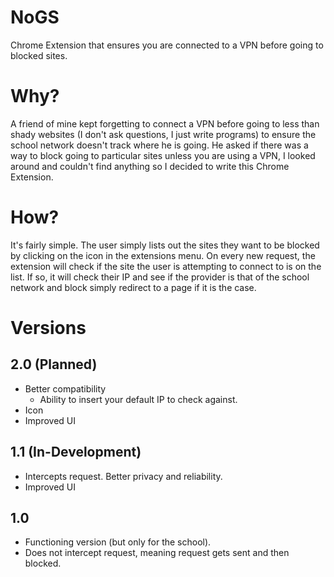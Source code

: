 # NoGS
 Chrome Extension that ensures you are connected to a VPN before going to blocked sites.

# Why?
 A friend of mine kept forgetting to connect a VPN before going to less than shady websites (I don't ask questions, I just write programs) to ensure the school network doesn't track where he is going. He asked if there was a way to block going to particular sites unless you are using a VPN, I looked around and couldn't find anything so I decided to write this Chrome Extension.

# How?
 It's fairly simple. The user simply lists out the sites they want to be blocked by clicking on the icon in the extensions menu. On every new request, the extension will check if the site the user is attempting to connect to is on the list. If so, it will check their IP and see if the provider is that of the school network and block simply redirect to a page if it is the case.

# Versions
## 2.0 (Planned)
* Better compatibility
	* Ability to insert your default IP to check against.
* Icon
* Improved UI
## 1.1 (In-Development)
* Intercepts request. Better privacy and reliability.
* Improved UI
## 1.0
 * Functioning version (but only for the school). 
 * Does not intercept request, meaning request gets sent and then blocked.